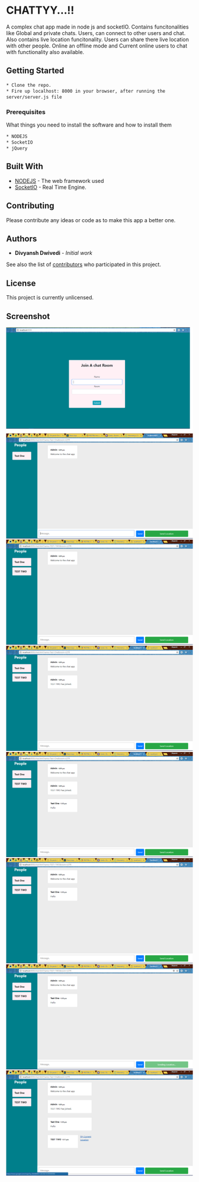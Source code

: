 # CHATTYY...!!

A complex chat app made in node js and socketIO. Contains funcitonalities like Global and private chats. Users, can connect to other users and chat. Also contains live location funcitonality. Users can share there live location with other people. Online an offline mode and Current online users to chat with functionality also available.

## Getting Started
```
* Clone the repo.
* Fire up localhost: 8000 in your browser, after running the server/server.js file
```

### Prerequisites

What things you need to install the software and how to install them

```
* NODEJS
* SocketIO
* jQuery
```

## Built With

* [NODEJS](https://www.nodejs.org) - The web framework used
* [SocketIO](https://www.socket-io.com) - Real Time Engine.

## Contributing

Please contribute any ideas or code as to make this app a better one.


## Authors

* **Divyansh Dwivedi** - *Initial work*

See also the list of [contributors](https://github.com/your/project/contributors) who participated in this project.

## License

This project is currently unlicensed.

## Screenshot

![Screenshot](chat.png)
![Screenshot](chat2.png)
![Screenshot](chat3.png)
![Screenshot](chat4.png)
![Screenshot](chat5.png)
![Screenshot](chat6.png)
![Screenshot](chat7.png)
![Screenshot](chat8.png)

